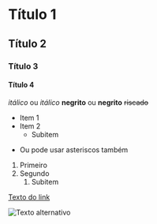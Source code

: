 # Título 1
## Título 2
### Título 3
#### Título 4

*itálico* ou _itálico_
**negrito** ou __negrito__
~~riscado~~

- Item 1
- Item 2
  - Subitem
* Ou pode usar asteriscos também

1. Primeiro
2. Segundo
   1. Subitem


[Texto do link](https://exemplo.com)


![Texto alternativo](https://link-da-imagem.com/imagem.png)
